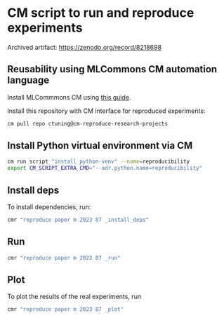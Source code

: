 # CM script to run and reproduce experiments

Archived artifact: https://zenodo.org/record/8218698

## Reusability using MLCommons CM automation language

Install MLCommmons CM using [this guide](https://github.com/mlcommons/ck/blob/master/docs/installation.md).

Install this repository with CM interface for reproduced experiments:

```bash
cm pull repo ctuning@cm-reproduce-research-projects
```

## Install Python virtual environment via CM

```bash
cm run script "install python-venv" --name=reproducibility
export CM_SCRIPT_EXTRA_CMD="--adr.python.name=reproducibility"
```

## Install deps

To install dependencies, run:

```bash
cmr "reproduce paper m 2023 87 _install_deps"
```

## Run 

```bash
cmr "reproduce paper m 2023 87 _run"
```

## Plot

To plot the results of the real experiments, run
```bash
cmr "reproduce paper m 2023 87 _plot"
```
